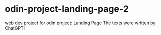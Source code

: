 # odin-project-landing-page-2
web dev project for odin project: Landing Page
The texts were written by ChatGPT!